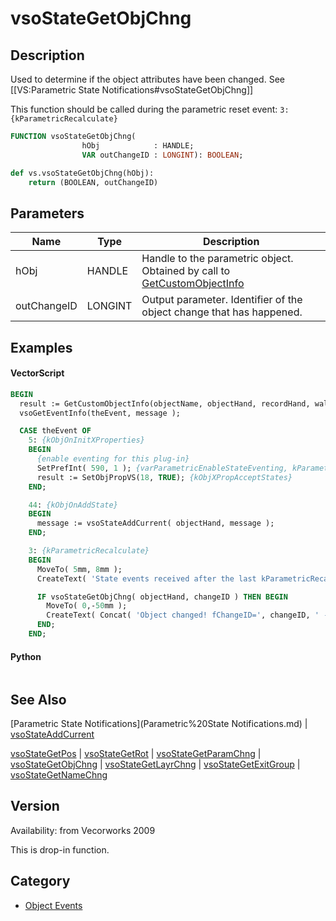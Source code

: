 # vsoStateGetObjChng

## Description
Used to determine if the object attributes have been changed. See [[VS:Parametric State Notifications#vsoStateGetObjChng]]

This function should be called during the parametric reset event: <code>3: {kParametricRecalculate}</code>

```pascal
FUNCTION vsoStateGetObjChng(
				hObj            : HANDLE;
				VAR outChangeID : LONGINT): BOOLEAN;
```

```python
def vs.vsoStateGetObjChng(hObj):
    return (BOOLEAN, outChangeID)
```

## Parameters
|Name|Type|Description|
|---|---|---|
|hObj|HANDLE|Handle to the parametric object. Obtained by call to [GetCustomObjectInfo](GetCustomObjectInfo.md)|
|outChangeID|LONGINT|Output parameter. Identifier of the object change that has happened.|

## Examples
#### VectorScript ####
```pascal
BEGIN
  result := GetCustomObjectInfo(objectName, objectHand, recordHand, wallHand);
  vsoGetEventInfo(theEvent, message );

  CASE theEvent OF
    5: {kObjOnInitXProperties}
    BEGIN
      {enable eventing for this plug-in}
      SetPrefInt( 590, 1 ); {varParametricEnableStateEventing, kParametricStateEvent_ResetStatesEvent}
      result := SetObjPropVS(18, TRUE); {kObjXPropAcceptStates}
    END;	

    44: {kObjOnAddState}
    BEGIN
      message := vsoStateAddCurrent( objectHand, message );
    END;

    3: {kParametricRecalculate}
    BEGIN
      MoveTo( 5mm, 8mm );
      CreateText( 'State events received after the last kParametricRecalculate:' );

      IF vsoStateGetObjChng( objectHand, changeID ) THEN BEGIN
        MoveTo( 0,-50mm );
        CreateText( Concat( 'Object changed! fChangeID=', changeID, ' - sorry there are no constants for those values yet!' ) );
      END;
    END;
```
#### Python ####
```python

```

## See Also
[Parametric State Notifications](Parametric%20State Notifications.md) | [vsoStateAddCurrent](vsoStateAddCurrent.md)

[vsoStateGetPos](vsoStateGetPos.md) | [vsoStateGetRot](vsoStateGetRot.md) | [vsoStateGetParamChng](vsoStateGetParamChng.md) | [vsoStateGetObjChng](vsoStateGetObjChng.md) | [vsoStateGetLayrChng](vsoStateGetLayrChng.md) | [vsoStateGetExitGroup](vsoStateGetExitGroup.md) | [vsoStateGetNameChng](vsoStateGetNameChng.md)

## Version
Availability: from Vecorworks 2009

This is drop-in function.

## Category
* [Object Events](../Categories/Object%20Events.md)
